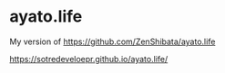 # ayato.life
My version of https://github.com/ZenShibata/ayato.life

https://sotredeveloepr.github.io/ayato.life/
